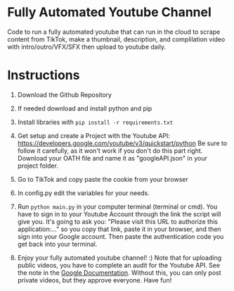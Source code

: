 # Fully Automated Youtube Channel

Code to run a fully automated youtube that can run in the cloud to scrape content from TikTok, make a thumbnail, description, and complilation video with intro/outro/VFX/SFX then upload to youtube daily.

# Instructions

1. Download the Github Repository

2. If needed download and install python and pip

3. Install libraries with `pip install -r requirements.txt`

4. Get setup and create a Project with the Youtube API: https://developers.google.com/youtube/v3/quickstart/python
Be sure to follow it carefully, as it won't work if you don't do this part right.
Download your OATH file and name it as "googleAPI.json" in your project folder.

6. Go to TikTok and copy paste the cookie from your browser

7. In config.py edit the variables for your needs.

8. Run `python main.py` in your computer terminal (terminal or cmd). You have to sign in to your Youtube Account through the link the script will give you. It's going to ask you: "Please visit this URL to authorize this application:..." so you copy that link, paste it in your browser, and then sign into your Google account. 
Then paste the authentication code you get back into your terminal.

9. Enjoy your fully automated youtube channel! :) Note that for uploading public videos, you have to complete an audit for the Youtube API. 
See the note in the [Google Documentation](https://developers.google.com/youtube/v3/docs/videos/insert). 
Without this, you can only post private videos, but they approve everyone. Have fun!
